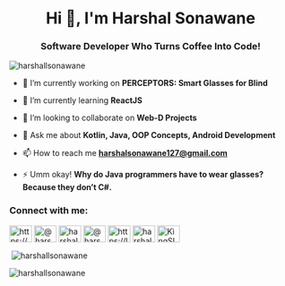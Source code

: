 <h1 align="center">Hi 👋, I'm Harshal Sonawane</h1>
<h3 align="center">Software Developer Who Turns Coffee Into Code!</h3>

<p align="left"> <img src="https://komarev.com/ghpvc/?username=harshallsonawane&label=Profile%20views&color=0e75b6&style=flat" alt="harshallsonawane" /> </p>

- 🔭 I’m currently working on **PERCEPTORS: Smart Glasses for Blind**

- 🌱 I’m currently learning **ReactJS**

- 👯 I’m looking to collaborate on **Web-D Projects**

- 💬 Ask me about **Kotlin, Java, OOP Concepts, Android Development**

- 📫 How to reach me **harshalsonawane127@gmail.com**

- ⚡ Umm okay! **Why do Java programmers have to wear glasses? Because they don’t C#.**

<h3 align="left">Connect with me:</h3>
<p align="left">
<a href="https://linkedin.com/in/https://www.linkedin.com/in/harshal-sonawane-97100b229/" target="blank"><img align="center" src="https://raw.githubusercontent.com/rahuldkjain/github-profile-readme-generator/master/src/images/icons/Social/linked-in-alt.svg" alt="https://www.linkedin.com/in/harshal-sonawane-97100b229/" height="30" width="40" /></a>
<a href="https://medium.com/@harshal.sonawane21" target="blank"><img align="center" src="https://raw.githubusercontent.com/rahuldkjain/github-profile-readme-generator/master/src/images/icons/Social/medium.svg" alt="@harshal.sonawane21" height="30" width="40" /></a>
<a href="https://www.codechef.com/users/harshal11297" target="blank"><img align="center" src="https://cdn.jsdelivr.net/npm/simple-icons@3.1.0/icons/codechef.svg" alt="harshal11297" height="30" width="40" /></a>
<a href="https://www.hackerrank.com/@harshalsonawane4" target="blank"><img align="center" src="https://raw.githubusercontent.com/rahuldkjain/github-profile-readme-generator/master/src/images/icons/Social/hackerrank.svg" alt="@harshalsonawane4" height="30" width="40" /></a>
<a href="https://www.leetcode.com/https://leetcode.com/harshalsonawane/" target="blank"><img align="center" src="https://raw.githubusercontent.com/rahuldkjain/github-profile-readme-generator/master/src/images/icons/Social/leet-code.svg" alt="https://leetcode.com/harshalsonawane/" height="30" width="40" /></a>
<a href="https://auth.geeksforgeeks.org/user/harshalsonawane127" target="blank"><img align="center" src="https://raw.githubusercontent.com/rahuldkjain/github-profile-readme-generator/master/src/images/icons/Social/geeks-for-geeks.svg" alt="harshalsonawane127" height="30" width="40" /></a>
<a href="https://discord.gg/KìngSLaYeR#3694" target="blank"><img align="center" src="https://raw.githubusercontent.com/rahuldkjain/github-profile-readme-generator/master/src/images/icons/Social/discord.svg" alt="KìngSLaYeR#3694" height="30" width="40" /></a>
</p>

<p>&nbsp;<img align="center" src="https://github-readme-stats.vercel.app/api?username=harshallsonawane&show_icons=true&locale=en" alt="harshallsonawane" /></p>

<p><img align="center" src="https://github-readme-streak-stats.herokuapp.com/?user=harshallsonawane&" alt="harshallsonawane" /></p>

